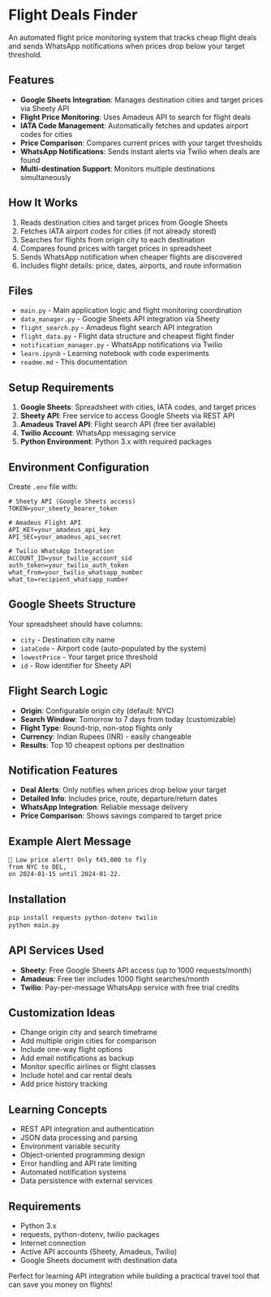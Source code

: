 # Flight Deals Finder

An automated flight price monitoring system that tracks cheap flight deals and sends WhatsApp notifications when prices drop below your target threshold.

## Features
- **Google Sheets Integration**: Manages destination cities and target prices via Sheety API
- **Flight Price Monitoring**: Uses Amadeus API to search for flight deals
- **IATA Code Management**: Automatically fetches and updates airport codes for cities
- **Price Comparison**: Compares current prices with your target thresholds
- **WhatsApp Notifications**: Sends instant alerts via Twilio when deals are found
- **Multi-destination Support**: Monitors multiple destinations simultaneously

## How It Works
1. Reads destination cities and target prices from Google Sheets
2. Fetches IATA airport codes for cities (if not already stored)
3. Searches for flights from origin city to each destination
4. Compares found prices with target prices in spreadsheet
5. Sends WhatsApp notification when cheaper flights are discovered
6. Includes flight details: price, dates, airports, and route information

## Files
- `main.py` - Main application logic and flight monitoring coordination
- `data_manager.py` - Google Sheets API integration via Sheety
- `flight_search.py` - Amadeus flight search API integration
- `flight_data.py` - Flight data structure and cheapest flight finder
- `notification_manager.py` - WhatsApp notifications via Twilio
- `learn.ipynb` - Learning notebook with code experiments
- `readme.md` - This documentation

## Setup Requirements
1. **Google Sheets**: Spreadsheet with cities, IATA codes, and target prices
2. **Sheety API**: Free service to access Google Sheets via REST API
3. **Amadeus Travel API**: Flight search API (free tier available)
4. **Twilio Account**: WhatsApp messaging service
5. **Python Environment**: Python 3.x with required packages

## Environment Configuration
Create `.env` file with:
```
# Sheety API (Google Sheets access)
TOKEN=your_sheety_bearer_token

# Amadeus Flight API
API_KEY=your_amadeus_api_key
API_SEC=your_amadeus_api_secret

# Twilio WhatsApp Integration
ACCOUNT_ID=your_twilio_account_sid
auth_token=your_twilio_auth_token
what_from=your_twilio_whatsapp_number
what_to=recipient_whatsapp_number
```

## Google Sheets Structure
Your spreadsheet should have columns:
- `city` - Destination city name
- `iataCode` - Airport code (auto-populated by the system)
- `lowestPrice` - Your target price threshold
- `id` - Row identifier for Sheety API

## Flight Search Logic
- **Origin**: Configurable origin city (default: NYC)
- **Search Window**: Tomorrow to 7 days from today (customizable)
- **Flight Type**: Round-trip, non-stop flights only
- **Currency**: Indian Rupees (INR) - easily changeable
- **Results**: Top 10 cheapest options per destination

## Notification Features
- **Deal Alerts**: Only notifies when prices drop below your target
- **Detailed Info**: Includes price, route, departure/return dates
- **WhatsApp Integration**: Reliable message delivery
- **Price Comparison**: Shows savings compared to target price

## Example Alert Message
```
🛫 Low price alert! Only ₹45,000 to fly 
from NYC to DEL, 
on 2024-01-15 until 2024-01-22.
```

## Installation  
```bash
pip install requests python-dotenv twilio
python main.py
```

## API Services Used
- **Sheety**: Free Google Sheets API access (up to 1000 requests/month)
- **Amadeus**: Free tier includes 1000 flight searches/month
- **Twilio**: Pay-per-message WhatsApp service with free trial credits

## Customization Ideas
- Change origin city and search timeframe
- Add multiple origin cities for comparison
- Include one-way flight options
- Add email notifications as backup
- Monitor specific airlines or flight classes
- Include hotel and car rental deals
- Add price history tracking

## Learning Concepts
- REST API integration and authentication
- JSON data processing and parsing
- Environment variable security
- Object-oriented programming design
- Error handling and API rate limiting
- Automated notification systems
- Data persistence with external services

## Requirements
- Python 3.x
- requests, python-dotenv, twilio packages
- Internet connection
- Active API accounts (Sheety, Amadeus, Twilio)
- Google Sheets document with destination data

Perfect for learning API integration while building a practical travel tool that can save you money on flights!
